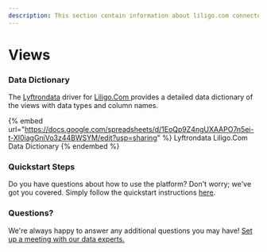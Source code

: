 ```yaml
---
description: This section contain information about liligo.com connector views information
---
```


# Views

### Data Dictionary

The [Lyftrondata](https://www.lyftrondata.com/) driver for [Liligo.Com](https://www.lyftrondata.com/integration/Liligo.Com/)[ ](https://www.lyftrondata.com/integration/liligo.com/)provides a detailed data dictionary of the views with data types and column names.

{% embed url="https://docs.google.com/spreadsheets/d/1EoQp9Z4ngUXAAPO7n5ei-t-Xl0iagGniVo3z44BWSYM/edit?usp=sharing" %}
Lyftrondata Liligo.Com Data Dictionary
{% endembed %}

### Quickstart Steps

Do you have questions about how to use the platform? Don't worry; we've got you covered. Simply follow the quickstart instructions [here](../../../../quickstart-steps.md).

### Questions? <a href="#questions" id="questions"></a>

We're always happy to answer any additional questions you may have! [Set up a meeting with our data experts.](https://www.lyftrondata.com/book-a-meeting/)


